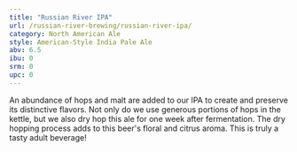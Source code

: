 ```yaml
---
title: "Russian River IPA"
url: /russian-river-brewing/russian-river-ipa/
category: North American Ale
style: American-Style India Pale Ale
abv: 6.5
ibu: 0
srm: 0
upc: 0
---
```

An abundance of hops and malt are added to our IPA to create and preserve its distinctive flavors. Not only do we use generous portions of hops in the kettle, but we also dry hop this ale for one week after fermentation. The dry hopping process adds to this beer's floral and citrus aroma. This is truly a tasty adult beverage!
